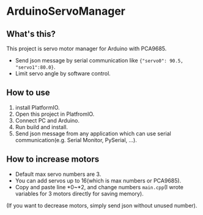 # ArduinoServoManager
## What's this? 
This project is servo motor manager for Arduino with PCA9685.
- Send json message by serial communication like `{"servo0": 90.5, "servo1":80.0}`.
- Limit servo angle by software control.


## How to use
1. install PlatformIO.
1. Open this project in PlatfromIO.
1. Connect PC and Arduino.
1. Run build and install.
1. Send json message from any application which can use serial communication(e.g. Serial Monitor, PySerial, ...).

## How to increase motors
- Default max servo numbers are 3.
- You can add servos up to 16(which is max numbers or PCA9685).
- Copy and paste line *0~*2, and change numbers `main.cpp`(I wrote variables for 3 motors directly for saving memory).

(If you want to decrease motors, simply send json without unused number).